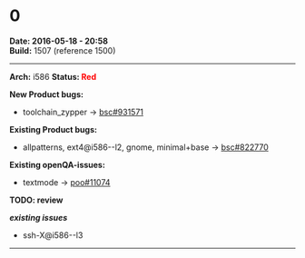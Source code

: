 # 0


**Date: 2016-05-18 - 20:58**  
**Build:** 1507 (reference 1500)

<hr>

**Arch:** i586
**Status: <font color="red">Red</font>**

**New Product bugs:**

* toolchain_zypper -> [bsc#931571](https://bugzilla.opensuse.org/show_bug.cgi?id=931571)


**Existing Product bugs:**

* allpatterns, ext4@i586--l2, gnome, minimal+base -> [bsc#822770](https://bugzilla.opensuse.org/show_bug.cgi?id=822770)


**Existing openQA-issues:**

* textmode -> [poo#11074](https://progress.opensuse.org/issues/11074)


**TODO: review**

***existing issues***

* ssh-X@i586--l3



---
